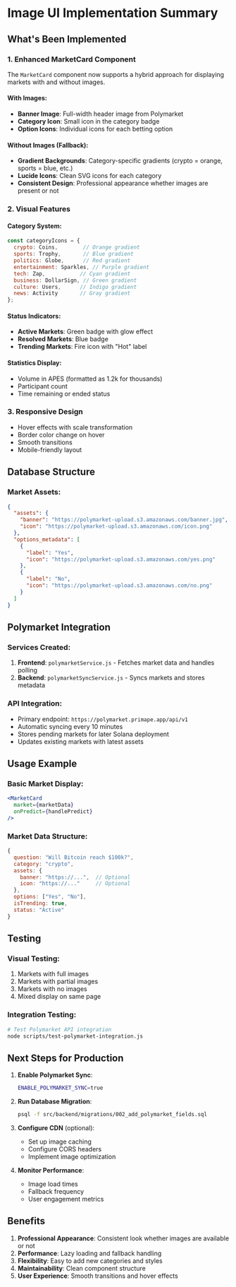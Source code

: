 # Image UI Implementation Summary

## What's Been Implemented

### 1. Enhanced MarketCard Component
The `MarketCard` component now supports a hybrid approach for displaying markets with and without images.

#### With Images:
- **Banner Image**: Full-width header image from Polymarket
- **Category Icon**: Small icon in the category badge
- **Option Icons**: Individual icons for each betting option

#### Without Images (Fallback):
- **Gradient Backgrounds**: Category-specific gradients (crypto = orange, sports = blue, etc.)
- **Lucide Icons**: Clean SVG icons for each category
- **Consistent Design**: Professional appearance whether images are present or not

### 2. Visual Features

#### Category System:
```javascript
const categoryIcons = {
  crypto: Coins,        // Orange gradient
  sports: Trophy,       // Blue gradient
  politics: Globe,      // Red gradient
  entertainment: Sparkles, // Purple gradient
  tech: Zap,           // Cyan gradient
  business: DollarSign, // Green gradient
  culture: Users,      // Indigo gradient
  news: Activity       // Gray gradient
};
```

#### Status Indicators:
- **Active Markets**: Green badge with glow effect
- **Resolved Markets**: Blue badge
- **Trending Markets**: Fire icon with "Hot" label

#### Statistics Display:
- Volume in APES (formatted as 1.2k for thousands)
- Participant count
- Time remaining or ended status

### 3. Responsive Design
- Hover effects with scale transformation
- Border color change on hover
- Smooth transitions
- Mobile-friendly layout

## Database Structure

### Market Assets:
```json
{
  "assets": {
    "banner": "https://polymarket-upload.s3.amazonaws.com/banner.jpg",
    "icon": "https://polymarket-upload.s3.amazonaws.com/icon.png"
  },
  "options_metadata": [
    {
      "label": "Yes",
      "icon": "https://polymarket-upload.s3.amazonaws.com/yes.png"
    },
    {
      "label": "No",
      "icon": "https://polymarket-upload.s3.amazonaws.com/no.png"
    }
  ]
}
```

## Polymarket Integration

### Services Created:
1. **Frontend**: `polymarketService.js` - Fetches market data and handles polling
2. **Backend**: `polymarketSyncService.js` - Syncs markets and stores metadata

### API Integration:
- Primary endpoint: `https://polymarket.primape.app/api/v1`
- Automatic syncing every 10 minutes
- Stores pending markets for later Solana deployment
- Updates existing markets with latest assets

## Usage Example

### Basic Market Display:
```jsx
<MarketCard 
  market={marketData}
  onPredict={handlePredict}
/>
```

### Market Data Structure:
```javascript
{
  question: "Will Bitcoin reach $100k?",
  category: "crypto",
  assets: {
    banner: "https://...",  // Optional
    icon: "https://..."     // Optional
  },
  options: ["Yes", "No"],
  isTrending: true,
  status: "Active"
}
```

## Testing

### Visual Testing:
1. Markets with full images
2. Markets with partial images
3. Markets with no images
4. Mixed display on same page

### Integration Testing:
```bash
# Test Polymarket API integration
node scripts/test-polymarket-integration.js
```

## Next Steps for Production

1. **Enable Polymarket Sync**:
   ```bash
   ENABLE_POLYMARKET_SYNC=true
   ```

2. **Run Database Migration**:
   ```bash
   psql -f src/backend/migrations/002_add_polymarket_fields.sql
   ```

3. **Configure CDN** (optional):
   - Set up image caching
   - Configure CORS headers
   - Implement image optimization

4. **Monitor Performance**:
   - Image load times
   - Fallback frequency
   - User engagement metrics

## Benefits

1. **Professional Appearance**: Consistent look whether images are available or not
2. **Performance**: Lazy loading and fallback handling
3. **Flexibility**: Easy to add new categories and styles
4. **Maintainability**: Clean component structure
5. **User Experience**: Smooth transitions and hover effects 